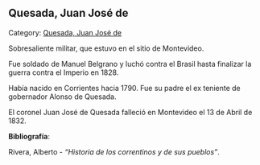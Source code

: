 ## Quesada, Juan José de

Category: [Quesada, Juan José de](http://descubrircorrientes.com.ar/2012/index.php/903-biografias/l-m-n-n-o-p-q/quesada-juan-jose-de)

Sobresaliente militar, que estuvo en el sitio de Montevideo.

Fue soldado de Manuel Belgrano y luchó contra el Brasil hasta finalizar la guerra contra el Imperio en 1828.

Había nacido en Corrientes hacia 1790. Fue su padre el ex teniente de gobernador Alonso de Quesada.

El coronel Juan José de Quesada falleció en Montevideo el 13 de Abril de 1832.

**Bibliografía**:

Rivera, Alberto - _“Historia de los correntinos y de sus pueblos”_.